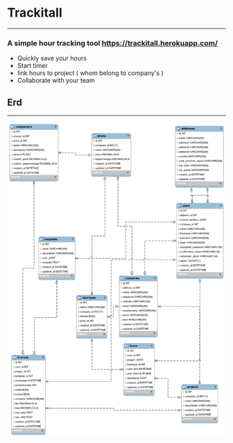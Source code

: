 # Trackitall
---
### A simple hour tracking tool <https://trackitall.herokuapp.com/>

* Quickly save your hours
* Start timer
* link hours to project ( whom belong to company's )
* Collaborate with your team


## Erd
---
![Alt text](https://raw.githubusercontent.com/reneweteling/trackitall/master/_div/erd.png)

